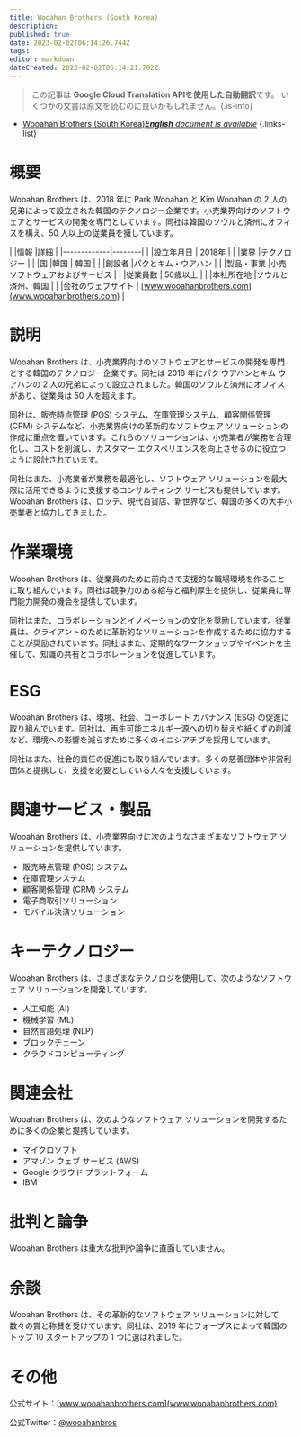 ```yaml
---
title: Wooahan Brothers (South Korea)
description: 
published: true
date: 2023-02-02T06:14:26.744Z
tags: 
editor: markdown
dateCreated: 2023-02-02T06:14:21.702Z
---
```


> この記事は **Google Cloud Translation APIを使用した自動翻訳**です。
いくつかの文書は原文を読むのに良いかもしれません。{.is-info}



- [Wooahan Brothers (South Korea)***English** document is available*](/en/Knowledge-base/Dictionary/Company/wooahan-brothers-south-korea)
{.links-list}


# 概要

Wooahan Brothers は、2018 年に Park Wooahan と Kim Wooahan の 2 人の兄弟によって設立された韓国のテクノロジー企業です。小売業界向けのソフトウェアとサービスの開発を専門としています。同社は韓国のソウルと済州にオフィスを構え、50 人以上の従業員を擁しています。

| |情報 |詳細 |
|-------------|--------|
| |設立年月日 | 2018年 |
| |業界 |テクノロジー |
| |国 |韓国 | 韓国 |
| |創設者 |パクとキム・ウアハン |
| |製品・事業 |小売ソフトウェアおよびサービス |
| |従業員数 | 50歳以上 |
| |本社所在地 |ソウルと済州、韓国 |
| |会社のウェブサイト | [www.wooahanbrothers.com](www.wooahanbrothers.com) |

# 説明

Wooahan Brothers は、小売業界向けのソフトウェアとサービスの開発を専門とする韓国のテクノロジー企業です。同社は 2018 年にパク ウアハンとキム ウアハンの 2 人の兄弟によって設立されました。韓国のソウルと済州にオフィスがあり、従業員は 50 人を超えます。

同社は、販売時点管理 (POS) システム、在庫管理システム、顧客関係管理 (CRM) システムなど、小売業界向けの革新的なソフトウェア ソリューションの作成に重点を置いています。これらのソリューションは、小売業者が業務を合理化し、コストを削減し、カスタマー エクスペリエンスを向上させるのに役立つように設計されています。

同社はまた、小売業者が業務を最適化し、ソフトウェア ソリューションを最大限に活用できるように支援するコンサルティング サービスも提供しています。 Wooahan Brothers は、ロッテ、現代百貨店、新世界など、韓国の多くの大手小売業者と協力してきました。

# 作業環境

Wooahan Brothers は、従業員のために前向きで支援的な職場環境を作ることに取り組んでいます。同社は競争力のある給与と福利厚生を提供し、従業員に専門能力開発の機会を提供しています。

同社はまた、コラボレーションとイノベーションの文化を奨励しています。従業員は、クライアントのために革新的なソリューションを作成するために協力することが奨励されています。同社はまた、定期的なワークショップやイベントを主催して、知識の共有とコラボレーションを促進しています。

# ESG

Wooahan Brothers は、環境、社会、コーポレート ガバナンス (ESG) の促進に取り組んでいます。同社は、再生可能エネルギー源への切り替えや紙くずの削減など、環境への影響を減らすために多くのイニシアチブを採用しています。

同社はまた、社会的責任の促進にも取り組んでいます。多くの慈善団体や非営利団体と提携して、支援を必要としている人々を支援しています。

# 関連サービス・製品

Wooahan Brothers は、小売業界向けに次のようなさまざまなソフトウェア ソリューションを提供しています。

- 販売時点管理 (POS) システム
- 在庫管理システム
- 顧客関係管理 (CRM) システム
- 電子商取引ソリューション
- モバイル決済ソリューション

# キーテクノロジー

Wooahan Brothers は、さまざまなテクノロジを使用して、次のようなソフトウェア ソリューションを開発しています。

- 人工知能 (AI)
- 機械学習 (ML)
- 自然言語処理 (NLP)
- ブロックチェーン
- クラウドコンピューティング

# 関連会社

Wooahan Brothers は、次のようなソフトウェア ソリューションを開発するために多くの企業と提携しています。

- マイクロソフト
- アマゾン ウェブ サービス (AWS)
- Google クラウド プラットフォーム
- IBM

# 批判と論争

Wooahan Brothers は重大な批判や論争に直面していません。

# 余談

Wooahan Brothers は、その革新的なソフトウェア ソリューションに対して数々の賞と称賛を受けています。同社は、2019 年にフォーブスによって韓国のトップ 10 スタートアップの 1 つに選ばれました。

# その他

公式サイト：[www.wooahanbrothers.com](www.wooahanbrothers.com)

公式Twitter：[@wooahanbros](https://twitter.com/wooahanbros)